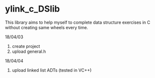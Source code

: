 # ylink_c_DSlib
This library aims to help myself to complete data structure exercises in C without creating same wheels every time.

18/04/03  
1. create project
2. upload general.h

18/04/04
1. upload linked list ADTs (tested in VC++)
